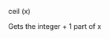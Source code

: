 <span style='color:var(--vscode-symbolIcon-methodForeground);'>ceil</span> (<span style='color:var(--vscode-symbolIcon-variableForeground);'>x</span>) 

Gets the integer + 1 part of x
